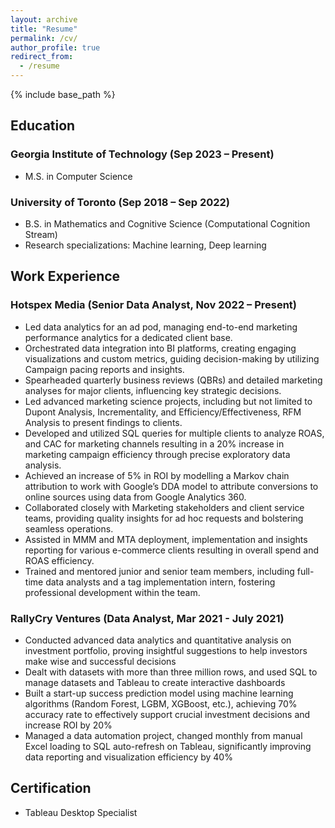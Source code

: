 ```yaml
---
layout: archive
title: "Resume"
permalink: /cv/
author_profile: true
redirect_from:
  - /resume
---
```


{% include base_path %}

## Education

### Georgia Institute of Technology (Sep 2023 – Present)  

- M.S. in Computer Science

### University of Toronto (Sep 2018 – Sep 2022)  

- B.S. in Mathematics and Cognitive Science (Computational Cognition Stream)
- Research specializations: Machine learning, Deep learning

## Work Experience

### Hotspex Media (Senior Data Analyst, Nov 2022 – Present) 
-	Led data analytics for an ad pod, managing end-to-end marketing performance analytics for a dedicated client base.
-	Orchestrated data integration into BI platforms, creating engaging visualizations and custom metrics, guiding decision-making by utilizing Campaign pacing reports and insights.
-	Spearheaded quarterly business reviews (QBRs) and detailed marketing analyses for major clients, influencing key strategic decisions.
-	Led advanced marketing science projects, including but not limited to Dupont Analysis, Incrementality, and Efficiency/Effectiveness, RFM Analysis to present findings to clients.
-	Developed and utilized SQL queries for multiple clients to analyze ROAS, and CAC for marketing channels resulting in a 20% increase in marketing campaign efficiency through precise exploratory data analysis.
-	Achieved an increase of 5% in ROI by modelling a Markov chain attribution to work with Google’s DDA model to attribute conversions to online sources using data from Google Analytics 360.
-	Collaborated closely with Marketing stakeholders and client service teams, providing quality insights for ad hoc requests and bolstering seamless operations.
-	Assisted in MMM and MTA deployment, implementation and insights reporting for various e-commerce clients resulting in overall spend and ROAS efficiency.
-	Trained and mentored junior and senior team members, including full-time data analysts and a tag implementation intern, fostering professional development within the team.



### RallyCry Ventures (Data Analyst, Mar 2021 - July 2021)  
- Conducted advanced data analytics and quantitative analysis on investment portfolio, proving insightful suggestions to help investors make wise and successful decisions
- Dealt with datasets with more than three million rows, and used SQL to manage datasets and Tableau to create interactive dashboards
- Built a start-up success prediction model using machine learning algorithms (Random Forest, LGBM, XGBoost, etc.), achieving 70% accuracy rate to effectively support crucial investment decisions and increase ROI by 20%
- Managed a data automation project, changed monthly from manual Excel loading to SQL auto-refresh on Tableau, significantly improving data reporting and visualization efficiency by 40%


## Certification

* Tableau Desktop Specialist


